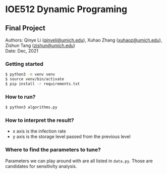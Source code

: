 # IOE512 Dynamic Programing
## Final Project

Authors: Qinye Li (qinyeli@umich.edu), Xuhao Zhang (xuhaoz@umich.edu), Zishun Tang (zishun@umich.edu)  
Date: Dec, 2021

### Getting started

```bash
$ python3 -m venv venv
$ source venv/bin/activate
$ pip install -r requirements.txt
```

### How to run?

```bash
$ python3 algorithms.py
```

### How to interpret the result?

* x axis is the infection rate
* y axis is the storage level passed from the previous level

### Where to find the parameters to tune?

Parameters we can play around with are all listed in `data.py`.
Those are candidates for sensitivity analysis.

